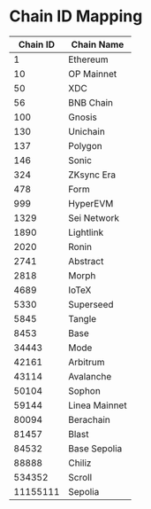 # Chain ID Mapping

| Chain ID | Chain Name    |
| -------- | ------------- |
| 1        | Ethereum      |
| 10       | OP Mainnet    |
| 50       | XDC           |
| 56       | BNB Chain     |
| 100      | Gnosis        |
| 130      | Unichain      |
| 137      | Polygon       |
| 146      | Sonic         |
| 324      | ZKsync Era    |
| 478      | Form          |
| 999      | HyperEVM      |
| 1329     | Sei Network   |
| 1890     | Lightlink     |
| 2020     | Ronin         |
| 2741     | Abstract      |
| 2818     | Morph         |
| 4689     | IoTeX         |
| 5330     | Superseed     |
| 5845     | Tangle        |
| 8453     | Base          |
| 34443    | Mode          |
| 42161    | Arbitrum      |
| 43114    | Avalanche     |
| 50104    | Sophon        |
| 59144    | Linea Mainnet |
| 80094    | Berachain     |
| 81457    | Blast         |
| 84532    | Base Sepolia  |
| 88888    | Chiliz        |
| 534352   | Scroll        |
| 11155111 | Sepolia       |
